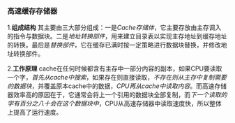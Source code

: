 ### 高速缓存存储器
1.**组成结构**  其主要由三大部分组成：一是*Cache存储体*，它主要存放由主存调入的指令与数据块。二是*地址转换部件*，用来建立目录表以实现主存地址到缓存地址的转换。最后是*替换部件*，它在缓存已满时按一定策略进行数据块替换，并修改地址转换部件。

2.**工作原理**  cache在任何时候都含有主存中一部分内容的副本，如果CPU要读取一个字，*首先从cache中搜索*，如果存在则直接读取，*不存在则从主存中复制需要的数据块*，并覆盖原本cache中的数据，*CPU再从cache中读取内容*。而高速存储器效率高的原因在于，它通常会将上一个引用的数据块全部复制，而*下一个读取的字有百分之八十会在这个数据块中*，CPU从高速存储器中读取速度快，所以整体上提高了运行速度。
